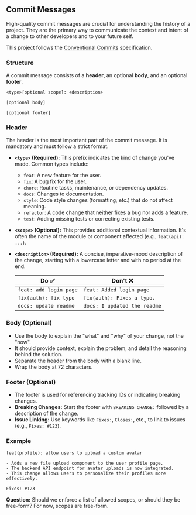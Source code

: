 ## Commit Messages

High-quality commit messages are crucial for understanding the history of a project. They are the primary way to communicate the context and intent of a change to other developers and to your future self.

This project follows the [Conventional Commits](https://www.conventionalcommits.org/en/v1.0.0/) specification.

### Structure

A commit message consists of a **header**, an optional **body**, and an optional **footer**.

```
<type>[optional scope]: <description>

[optional body]

[optional footer]
```

### Header

The header is the most important part of the commit message. It is mandatory and must follow a strict format.

-   **`<type>` (Required):** This prefix indicates the kind of change you've made. Common types include:
    -   `feat`: A new feature for the user.
    -   `fix`: A bug fix for the user.
    -   `chore`: Routine tasks, maintenance, or dependency updates.
    -   `docs`: Changes to documentation.
    -   `style`: Code style changes (formatting, etc.) that do not affect meaning.
    -   `refactor`: A code change that neither fixes a bug nor adds a feature.
    -   `test`: Adding missing tests or correcting existing tests.

-   **`<scope>` (Optional):** This provides additional contextual information. It's often the name of the module or component affected (e.g., `feat(api): ...`).

-   **`<description>` (Required):** A concise, imperative-mood description of the change, starting with a lowercase letter and with no period at the end.

    | Do ✅                      | Don't ❌                         |
    | -------------------------- | -------------------------------- |
    | `feat: add login page`     | `feat: Added login page`         |
    | `fix(auth): fix typo`      | `fix(auth): Fixes a typo.`       |
    | `docs: update readme`      | `docs: I updated the readme`     |

### Body (Optional)

-   Use the body to explain the "what" and "why" of your change, not the "how".
-   It should provide context, explain the problem, and detail the reasoning behind the solution.
-   Separate the header from the body with a blank line.
-   Wrap the body at 72 characters.

### Footer (Optional)

-   The footer is used for referencing tracking IDs or indicating breaking changes.
-   **Breaking Changes:** Start the footer with `BREAKING CHANGE:` followed by a description of the change.
-   **Issue Linking:** Use keywords like `Fixes:`, `Closes:`, etc., to link to issues (e.g., `Fixes: #123`).

### Example

```
feat(profile): allow users to upload a custom avatar

- Adds a new file upload component to the user profile page.
- The backend API endpoint for avatar uploads is now integrated.
- This change allows users to personalize their profiles more effectively.

Fixes: #123
```

**Question:** Should we enforce a list of allowed scopes, or should they be free-form? For now, scopes are free-form.